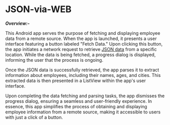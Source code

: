 # JSON-via-WEB

***Overview:-***

This Android app serves the purpose of fetching and displaying employee data from a remote source. When the app is launched, it presents a user interface featuring a button labeled "Fetch Data." Upon clicking this button, the app initiates a network request to retrieve [JSON data](https://api.npoint.io/ad7418864a4c75a029ac) from a specific location. While the data is being fetched, a progress dialog is displayed, informing the user that the process is ongoing.

Once the JSON data is successfully retrieved, the app parses it to extract information about employees, including their names, ages, and cities. This extracted data is then presented in a ListView within the app's user interface.

Upon completing the data fetching and parsing tasks, the app dismisses the progress dialog, ensuring a seamless and user-friendly experience. In essence, this app simplifies the process of obtaining and displaying employee information from a remote source, making it accessible to users with just a click of a button.
